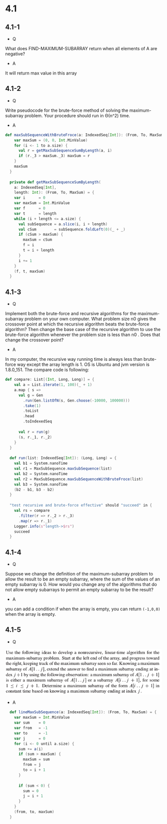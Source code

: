 # 4.1

## 4.1-1

*  Q

What does FIND-MAXIMUM-SUBARRAY return when all elements of A are negative?

*  A

It will return max value in this array

## 4.1-2

*  Q

Write pseudocode for the brute-force method of solving the maximum-subarray problem. Your procedure should run in Θ(n^2) time.

*  A

```Scala
def maxSubSequenceWithBruteFroce(a: IndexedSeq[Int]): (From, To, MaxSum) = {
    var maxSum = (0, 0, Int.MinValue)
    for (i <- 1 to a.size) {
      val r = getMaxSubSequenceSumByLength(a, i)
      if (r._3 > maxSum._3) maxSum = r
    }
    maxSum
  }

  private def getMaxSubSequenceSumByLength(
    a: IndexedSeq[Int],
    length: Int): (From, To, MaxSum) = {
    var i      = 0
    var maxSum = Int.MinValue
    var f      = 0
    var t      = length
    while (i + length <= a.size) {
      val subSequence = a.slice(i, i + length)
      val cSum        = subSequence.foldLeft(0)(_ + _)
      if (cSum > maxSum) {
        maxSum = cSum
        f = i
        t = i + length
      }
      i += 1
    }
    (f, t, maxSum)
  }
```

## 4.1-3

*  Q

Implement both the brute-force and recursive algorithms for the maximum-subarray problem on your own computer. What problem size n0 gives the crossover point at which the recursive algorithm beats the brute-force algorithm? Then change the base case of the recursive algorithm to use the brute-force algorithm whenever the problem size is less than n0 . Does that change the crossover point?

*  A

In my computer, the recursive way running time is always less than brute-force way except the array length is 1. OS is Ubuntu and jvm version is 1.8.0_151. The compare code is following:
```Scala
def compare: List[(Int, Long, Long)] = {
    val a = List.iterate(1, 100)(_ + 1)
    a.map { s =>
      val g = Gen
        .run(Gen.listOfN(s, Gen.choose(-10000, 100000)))
        .take(1)
        .toList
        .head
        .toIndexedSeq

      val r = run(g)
      (s, r._1, r._2)
    }
  }

  def run(list: IndexedSeq[Int]): (Long, Long) = {
    val b1 = System.nanoTime
    val r1 = MaxSubSequence.maxSubSequence(list)
    val b2 = System.nanoTime
    val r2 = MaxSubSequence.maxSubSequenceWithBruteFroce(list)
    val b3 = System.nanoTime
    (b2 - b1, b3 - b2)
  }

  "test recursive and brute-force effective" should "succeed" in {
    val rs = compare
      .filter(r => r._2 > r._3)
      .map(r => r._1)
    Logger.info(s"length->$rs")
    succeed
  }
```

## 4.1-4

*  Q

Suppose we change the definition of the maximum-subarray problem to allow the result to be an empty subarray, where the sum of the values of an empty subarray is 0. How would you change any of the algorithms that do not allow empty subarrays to permit an empty subarray to be the result?

*  A

you can add a condition if when the array is empty, you can return `(-1,0,0)` when the array is empty.

## 4.1-5

*  Q

![](https://github.com/KnewHow/FPAlgorithms/blob/master/problem-solution/chapter04-divideAndConquer/img/4.1-5-p.png?raw=true)

*  A

```Scala
  def lineMaxSubSequence(a: IndexedSeq[Int]): (From, To, MaxSum) = {
    var maxSum = Int.MinValue
    var sum    = 0
    var from   = -1
    var to     = -1
    var j      = 0
    for (i <- 0 until a.size) {
      sum += a(i)
      if (sum > maxSum) {
        maxSum = sum
        from = j
        to = i + 1
      }

      if (sum < 0) {
        sum = 0
        j = i + 1
      }
    }
    (from, to, maxSum)
  }
```
